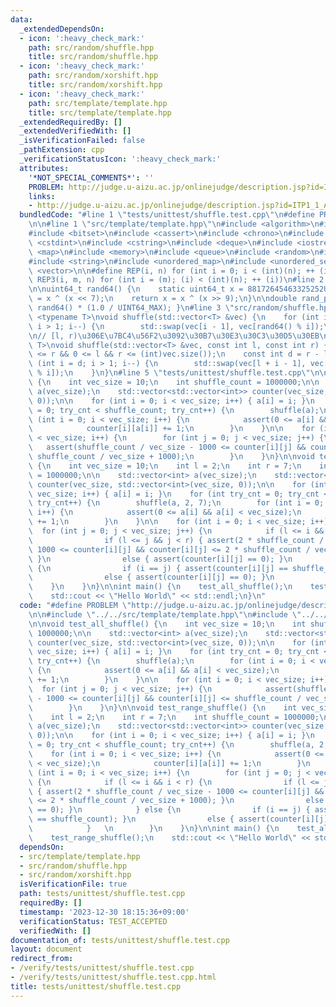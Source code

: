 ```yaml
---
data:
  _extendedDependsOn:
  - icon: ':heavy_check_mark:'
    path: src/random/shuffle.hpp
    title: src/random/shuffle.hpp
  - icon: ':heavy_check_mark:'
    path: src/random/xorshift.hpp
    title: src/random/xorshift.hpp
  - icon: ':heavy_check_mark:'
    path: src/template/template.hpp
    title: src/template/template.hpp
  _extendedRequiredBy: []
  _extendedVerifiedWith: []
  _isVerificationFailed: false
  _pathExtension: cpp
  _verificationStatusIcon: ':heavy_check_mark:'
  attributes:
    '*NOT_SPECIAL_COMMENTS*': ''
    PROBLEM: http://judge.u-aizu.ac.jp/onlinejudge/description.jsp?id=ITP1_1_A
    links:
    - http://judge.u-aizu.ac.jp/onlinejudge/description.jsp?id=ITP1_1_A
  bundledCode: "#line 1 \"tests/unittest/shuffle.test.cpp\"\n#define PROBLEM \"http://judge.u-aizu.ac.jp/onlinejudge/description.jsp?id=ITP1_1_A\"\
    \n\n#line 1 \"src/template/template.hpp\"\n#include <algorithm>\n#include <array>\n\
    #include <bitset>\n#include <cassert>\n#include <chrono>\n#include <cmath>\n#include\
    \ <cstdint>\n#include <cstring>\n#include <deque>\n#include <iostream>\n#include\
    \ <map>\n#include <memory>\n#include <queue>\n#include <random>\n#include <set>\n\
    #include <string>\n#include <unordered_map>\n#include <unordered_set>\n#include\
    \ <vector>\n\n#define REP(i, n) for (int i = 0; i < (int)(n); ++ (i))\n#define\
    \ REP3(i, m, n) for (int i = (m); (i) < (int)(n); ++ (i))\n#line 2 \"src/random/xorshift.hpp\"\
    \n\nuint64_t rand64() {\n    static uint64_t x = 88172645463325252ULL;\n    x\
    \ = x ^ (x << 7);\n    return x = x ^ (x >> 9);\n}\n\ndouble rand_p() { return\
    \ rand64() * (1.0 / UINT64_MAX); }\n#line 3 \"src/random/shuffle.hpp\"\n\ntemplate\
    \ <typename T>\nvoid shuffle(std::vector<T> &vec) {\n    for (int i = (int)vec.size();\
    \ i > 1; i--) {\n        std::swap(vec[i - 1], vec[rand64() % i]);\n    }\n}\n\
    \n// [l, r)\u306E\u7BC4\u56F2\u3092\u30B7\u30E3\u30C3\u30D5\u30EB\ntemplate <typename\
    \ T>\nvoid shuffle(std::vector<T> &vec, const int l, const int r) {\n    assert(l\
    \ <= r && 0 <= l && r <= (int)vec.size());\n    const int d = r - l;\n    for\
    \ (int i = d; i > 1; i--) {\n        std::swap(vec[l + i - 1], vec[l + rand64()\
    \ % i]);\n    }\n}\n#line 5 \"tests/unittest/shuffle.test.cpp\"\n\nvoid test_all_shuffle()\
    \ {\n    int vec_size = 10;\n    int shuffle_count = 1000000;\n\n    std::vector<int>\
    \ a(vec_size);\n    std::vector<std::vector<int>> counter(vec_size, std::vector<int>(vec_size,\
    \ 0));\n\n    for (int i = 0; i < vec_size; i++) { a[i] = i; }\n    for (int try_cnt\
    \ = 0; try_cnt < shuffle_count; try_cnt++) {\n        shuffle(a);\n        for\
    \ (int i = 0; i < vec_size; i++) {\n            assert(0 <= a[i] && a[i] < vec_size);\n\
    \            counter[i][a[i]] += 1;\n        }\n    }\n\n    for (int i = 0; i\
    \ < vec_size; i++) {\n        for (int j = 0; j < vec_size; j++) {\n         \
    \   assert(shuffle_count / vec_size - 1000 <= counter[i][j] && counter[i][j] <=\
    \ shuffle_count / vec_size + 1000);\n        }\n    }\n}\n\nvoid test_range_shuffle()\
    \ {\n    int vec_size = 10;\n    int l = 2;\n    int r = 7;\n    int shuffle_count\
    \ = 1000000;\n\n    std::vector<int> a(vec_size);\n    std::vector<std::vector<int>>\
    \ counter(vec_size, std::vector<int>(vec_size, 0));\n\n    for (int i = 0; i <\
    \ vec_size; i++) { a[i] = i; }\n    for (int try_cnt = 0; try_cnt < shuffle_count;\
    \ try_cnt++) {\n        shuffle(a, 2, 7);\n        for (int i = 0; i < vec_size;\
    \ i++) {\n            assert(0 <= a[i] && a[i] < vec_size);\n            counter[i][a[i]]\
    \ += 1;\n        }\n    }\n\n    for (int i = 0; i < vec_size; i++) {\n      \
    \  for (int j = 0; j < vec_size; j++) {\n            if (l <= i && i < r) {\n\
    \                if (l <= j && j < r) { assert(2 * shuffle_count / vec_size -\
    \ 1000 <= counter[i][j] && counter[i][j] <= 2 * shuffle_count / vec_size + 1000);\
    \ }\n                else { assert(counter[i][j] == 0); }\n            } else\
    \ {\n                if (i == j) { assert(counter[i][j] == shuffle_count); }\n\
    \                else { assert(counter[i][j] == 0); }\n            }   \n    \
    \    }\n    }\n}\n\nint main() {\n    test_all_shuffle();\n    test_range_shuffle();\n\
    \    std::cout << \"Hello World\" << std::endl;\n}\n"
  code: "#define PROBLEM \"http://judge.u-aizu.ac.jp/onlinejudge/description.jsp?id=ITP1_1_A\"\
    \n\n#include \"../../src/template/template.hpp\"\n#include \"../../src/random/shuffle.hpp\"\
    \n\nvoid test_all_shuffle() {\n    int vec_size = 10;\n    int shuffle_count =\
    \ 1000000;\n\n    std::vector<int> a(vec_size);\n    std::vector<std::vector<int>>\
    \ counter(vec_size, std::vector<int>(vec_size, 0));\n\n    for (int i = 0; i <\
    \ vec_size; i++) { a[i] = i; }\n    for (int try_cnt = 0; try_cnt < shuffle_count;\
    \ try_cnt++) {\n        shuffle(a);\n        for (int i = 0; i < vec_size; i++)\
    \ {\n            assert(0 <= a[i] && a[i] < vec_size);\n            counter[i][a[i]]\
    \ += 1;\n        }\n    }\n\n    for (int i = 0; i < vec_size; i++) {\n      \
    \  for (int j = 0; j < vec_size; j++) {\n            assert(shuffle_count / vec_size\
    \ - 1000 <= counter[i][j] && counter[i][j] <= shuffle_count / vec_size + 1000);\n\
    \        }\n    }\n}\n\nvoid test_range_shuffle() {\n    int vec_size = 10;\n\
    \    int l = 2;\n    int r = 7;\n    int shuffle_count = 1000000;\n\n    std::vector<int>\
    \ a(vec_size);\n    std::vector<std::vector<int>> counter(vec_size, std::vector<int>(vec_size,\
    \ 0));\n\n    for (int i = 0; i < vec_size; i++) { a[i] = i; }\n    for (int try_cnt\
    \ = 0; try_cnt < shuffle_count; try_cnt++) {\n        shuffle(a, 2, 7);\n    \
    \    for (int i = 0; i < vec_size; i++) {\n            assert(0 <= a[i] && a[i]\
    \ < vec_size);\n            counter[i][a[i]] += 1;\n        }\n    }\n\n    for\
    \ (int i = 0; i < vec_size; i++) {\n        for (int j = 0; j < vec_size; j++)\
    \ {\n            if (l <= i && i < r) {\n                if (l <= j && j < r)\
    \ { assert(2 * shuffle_count / vec_size - 1000 <= counter[i][j] && counter[i][j]\
    \ <= 2 * shuffle_count / vec_size + 1000); }\n                else { assert(counter[i][j]\
    \ == 0); }\n            } else {\n                if (i == j) { assert(counter[i][j]\
    \ == shuffle_count); }\n                else { assert(counter[i][j] == 0); }\n\
    \            }   \n        }\n    }\n}\n\nint main() {\n    test_all_shuffle();\n\
    \    test_range_shuffle();\n    std::cout << \"Hello World\" << std::endl;\n}\n"
  dependsOn:
  - src/template/template.hpp
  - src/random/shuffle.hpp
  - src/random/xorshift.hpp
  isVerificationFile: true
  path: tests/unittest/shuffle.test.cpp
  requiredBy: []
  timestamp: '2023-12-30 18:15:36+09:00'
  verificationStatus: TEST_ACCEPTED
  verifiedWith: []
documentation_of: tests/unittest/shuffle.test.cpp
layout: document
redirect_from:
- /verify/tests/unittest/shuffle.test.cpp
- /verify/tests/unittest/shuffle.test.cpp.html
title: tests/unittest/shuffle.test.cpp
---
```

